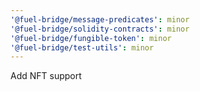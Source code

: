 ```yaml
---
'@fuel-bridge/message-predicates': minor
'@fuel-bridge/solidity-contracts': minor
'@fuel-bridge/fungible-token': minor
'@fuel-bridge/test-utils': minor
---
```


Add NFT support
